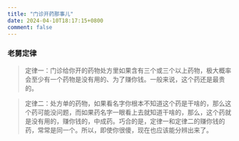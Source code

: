```yaml
---
title: "门诊开药那事儿"
date: 2024-04-10T18:17:15+0800
comment: false
---
```


### 老舅定律

> 定律一：门诊给你开的药物处方里如果含有三个或三个以上药物，极大概率会至少有一个药物是没有用的、为了赚你钱。一般来说，这个药还是最贵的。

> 定律二：处方单的药物，如果看名字你根本不知道这个药是干啥的，那么这个药可能没问题，而如果药名字一眼看上去就知道干啥的，那么，这个药就是没有用的，赚你钱的，中成药。巧合的是，定律一和定律二的赚你钱的药，常常是同一个。所以，即使你很傻，现在也应该能分辨出来了。